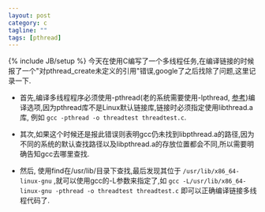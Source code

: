 ```yaml
---
layout: post
category: c 
tagline: ""
tags: [pthread]
---
```

{% include JB/setup %}
今天在使用C编写了一个多线程任务,在编译链接的时候报了一个"对pthread_create未定义的引用"错误,google了之后找除了问题,这里记录一下.

* 首先,编译多线程程序必须使用-pthread(老的系统需要使用-lpthread, [参考](http://chaoslawful.iteye.com/blog/568602))编译选项,因为pthread库不是Linux默认链接库,链接时必须指定使用libthread.a库, 例如 `gcc -pthread -o threadtest threadtest.c`.

* 其次,如果这个时候还是报此错误则表明gcc仍未找到libpthread.a的路径,因为不同的系统的默认查找路径以及libpthread.a的存放位置都会不同,所以需要明确告知gcc去哪里查找.

* 然后, 使用find在/usr/lib/目录下查找,最后发现其位于 `/usr/lib/x86_64-linux-gnu` ,就可以使用gcc的-L参数来指定了,如 `gcc -L/usr/lib/x86_64-linux-gnu -pthread -o threadtest threadtest.c` 即可以正确编译链接多线程代码了.
